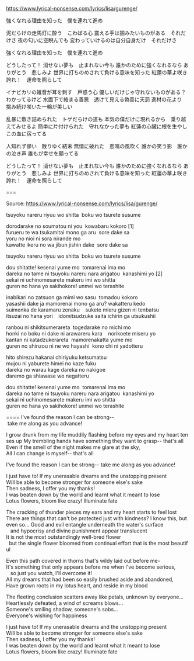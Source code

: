 https://www.lyrical-nonsense.com/lyrics/lisa/gurenge/

強くなれる理由を知った　僕を連れて進め


泥だらけの走馬灯に酔う　こわばる心
震える手は掴みたいものがある　それだけさ
夜の匂いに空睨んでも
変わっていけるのは自分自身だけ　それだけさ


強くなれる理由を知った　僕を連れて進め


どうしたって！
消せない夢も　止まれない今も
誰かのために強くなれるなら
ありがとう　悲しみよ
世界に打ちのめされて負ける意味を知った
紅蓮の華よ咲き誇れ！　運命を照らして


イナビカリの雑音が耳を刺す　戸惑う心
優しいだけじゃ守れないものがある？　わかってるけど
水面下で絡まる善悪　透けて見える偽善に天罰
逸材の花より　挑み続け咲いた一輪が美しい


乱暴に敷き詰められた　トゲだらけの道も
本気の僕だけに現れるから　乗り越えてみせるよ
簡単に片付けられた　守れなかった夢も
紅蓮の心臓に根を生やし　この血に宿ってる


人知れず儚い　散りゆく結末
無情に破れた　悲鳴の風吹く
誰かの笑う影　誰かの泣き声
誰もが幸せを願ってる


どうしたって！
消せない夢も　止まれない今も
誰かのために強くなれるなら
ありがとう　悲しみよ
世界に打ちのめされて負ける意味を知った
紅蓮の華よ咲き誇れ！　運命を照らして

===

Source: https://www.lyrical-nonsense.com/lyrics/lisa/gurenge/

tsuyoku nareru riyuu wo shitta  boku wo tsurete susume

dorodarake no soumatou ni you  kowabaru kokoro [1]
furueru te wa tsukamitai mono ga aru  sore dake sa
yoru no nioi ni sora nirande mo
kawatte ikeru no wa jibun jishin dake  sore dake sa

tsuyoku nareru riyuu wo shitta  boku wo tsurete susume

dou shitatte!
kesenai yume mo  tomarenai ima mo
dareka no tame ni tsuyoku nareru nara
arigatou  kanashimi yo [2]
sekai ni uchinomesarete makeru imi wo shitta
guren no hana yo sakihokore! unmei wo terashite

inabikari no zatsuon ga mimi wo sasu  tomadou kokoro
yasashii dake ja mamorenai mono ga aru? wakatteru kedo
suimenka de karamaru zenaku
   sukete mieru gizen ni tenbatsu
itsuzai no hana yori
   idomitsudzuke saita ichirin ga utsukushii

ranbou ni shikitsumerareta  togedarake no michi mo
honki no boku ni dake ni arawareru kara
   norikoete miseru yo
kantan ni katadzukerareta  mamorenakatta yume mo
guren no shinzou ni ne wo hayashi  kono chi ni yadotteru

hito shirezu hakanai chiriyuku ketsumatsu
mujou ni yaburete himei no kaze fuku
dareka no warau kage dareka no nakigoe
daremo ga shiawase wo negatteru

dou shitatte!
kesenai yume mo  tomarenai ima mo
dareka no tame ni tsuyoku nareru nara
arigatou  kanashimi yo
sekai ni uchinomesarete makeru imi wo shitta
guren no hana yo sakihokore! unmei wo terashite

====
I've found the reason I can be strong-- take me along as you advance!

I grow drunk from my life muddily flashing before my eyes and my heart tenses up
My trembling hands have something they want to grasp-- that's all
Even if the smell of the night makes me glare at the sky,
All I can change is myself-- that's all

I've found the reason I can be strong-- take me along as you advance!

I just have to!
If my unerasable dreams and the unstopping present
Will be able to become stronger for someone else's sake
Then sadness, I offer you my thanks!
I was beaten down by the world and learnt what it meant to lose
Lotus flowers, bloom like crazy! Illuminate fate

The cracking of thunder pieces my ears and my heart starts to feel lost
There are things that can't be protected just with kindness? I know this, but even so...
Good and evil entangle underneath the water's surface
   and hypocrisy and divine punishment appear translucent
It is not the most outstandingly well-bred flower
  but the single flower bloomed from continual effort that is the most beautiful

Even this path covered in thorns that's wildy laid out before me-
It's something that only appears before me when I've become serious,
   so just you watch, I'll overcome it!
All my dreams that had been so easily brushed aside and abandoned,
Have grown roots in my lotus heart, and reside in my blood

The fleeting conclusion scatters away like petals, unknown by everyone...
Heartlessly defeated, a wind of screams blows...
Someone's smiling shadow, someone's sobs...
Everyone's wishing for happiness

I just have to!
If my unerasable dreams and the unstopping present
Will be able to become stronger for someone else's sake
Then sadness, I offer you my thanks!
I was beaten down by the world and learnt what it meant to lose
Lotus flowers, bloom like crazy! Illuminate fate
